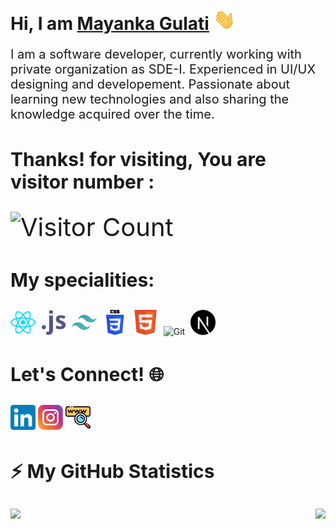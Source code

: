 <style> 
    #count{
        font-size: 40px;
        backgroundColor:#fff; !important
        color:#000; !important
        margin:0;
    }
    h3{
        font-size:30px;
    }
    #intro{
        font-size: 20px;
    }
    #icons{
        margin-right:5px;
    }
    #stats{
        width:100%;
        display:flex;
        flex-direction:row;
        justify-content:space-between;
    }
</style>

# Hi, I am [Mayanka Gulati](https://mayankagulati.com) <img src="https://raw.githubusercontent.com/ABSphreak/ABSphreak/master/gifs/Hi.gif" width="35px">

<p id='intro'>I am a software developer, currently working with private organization as SDE-I. Experienced in UI/UX designing and developement. Passionate about learning new technologies and also sharing the knowledge acquired over the time. </p>

<h3>Thanks! for visiting, You are visitor number :</h3>
<p>
    <img src="https://profile-counter.glitch.me/{MayankaGulati}/count.svg" alt="Visitor Count"  id='count' />
</p>

<h3>My specialities:</h3>

<p align="left">
<img src="https://github.com/MayankaGulati/MayankaGulati/blob/main/svg icons/reactjs.svg" alt="React" width="40" height="40" id="icons"/>
<img src="https://github.com/MayankaGulati/MayankaGulati/blob/main/svg icons/javascript.svg" alt="javascript" width="40" height="40" id="icons"/>
<img src="https://github.com/MayankaGulati/MayankaGulati/blob/main/svg icons/tailwindcss.svg" alt="Tailwind" width="40" height="40" id="icons"/>
<img src="https://github.com/MayankaGulati/MayankaGulati/blob/main/svg icons/css.svg" alt="CSS" width="40" height="40" id="icons"/>
<img src="https://github.com/MayankaGulati/MayankaGulati/blob/main/svg icons/html.svg" alt="HTML" width="40" height="40" id="icons"/>
<img src="https://www.vectorlogo.zone/logos/git-scm/git-scm-icon.svg" alt="Git" width="40" height="40" id="icons"/>
<img src="https://github.com/MayankaGulati/MayankaGulati/blob/main/svg icons/nextjs.png" alt="Nextjs" width="40" height="40" id="icons"/>

</p>

<!-- Connect with me -->

<h3> Let's Connect! 🌐</h3>

[<img height="40" src="https://github.com/MayankaGulati/MayankaGulati/blob/main/svg icons/LinkedIn.png" />](https://www.linkedin.com/in/mayanka-gulati/)
[<img height="40" src="https://github.com/MayankaGulati/MayankaGulati/blob/main/svg icons/instagram.svg" />](https://www.instagram.com/mayankagulati)
[<img height="40" src="https://github.com/MayankaGulati/MayankaGulati/blob/main/svg icons/www.svg"/>](https://mayankagulati.com)

<h3>⚡ My GitHub Statistics</h3>

<p id="stats">
<img height="180em" src="https://github-readme-stats.vercel.app/api?username=MayankaGulati&show_icons=true&hide_border=true" />
<img height="180em" src="https://github-readme-stats.vercel.app/api/top-langs/?username=MayankaGulati&exclude_repo=KNN-Image-Classification&show_icons=true&hide_border=true&layout=compact&langs_count=8"/>
</p>

